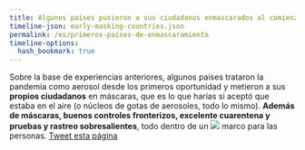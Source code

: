 ```yaml
---
title: Algunos países pusieron a sus ciudadanos enmascarados al comienzo de la pandemia
timeline-json: early-masking-countries.json
permalink: /es/primeros-países-de-enmascaramiento
timeline-options: 
  hash_bookmark: true
---
```


Sobre la base de experiencias anteriores, algunos países trataron la pandemia como aerosol desde los primeros oportunidad y metieron a sus **propios ciudadanos** en máscaras, que es lo que harías si aceptó que estaba en el aire (o núcleos de gotas de aerosoles, todo lo mismo). **Además de máscaras, buenos controles fronterizos, excelente cuarentena y pruebas y rastreo sobresalientes**, todo dentro de un <img src="https://user-images.githubusercontent.com/82182/102926364-c4098300-448c-11eb-9f06-b96d8e9d1d77.png"> marco para las personas. <a href="https://twitter.com/intent/tweet?url=https%3A%2F%2Fits-airborne.org%2Fes%2Fprimeros-países-de-enmascaramiento&via=AerosolizedC19&text=%23COVIDisAirborne%20%23masks4All%20%23cuidadoConElAireCompartido%20%23ventilation. See: " target="_blank">Tweet esta página</a>